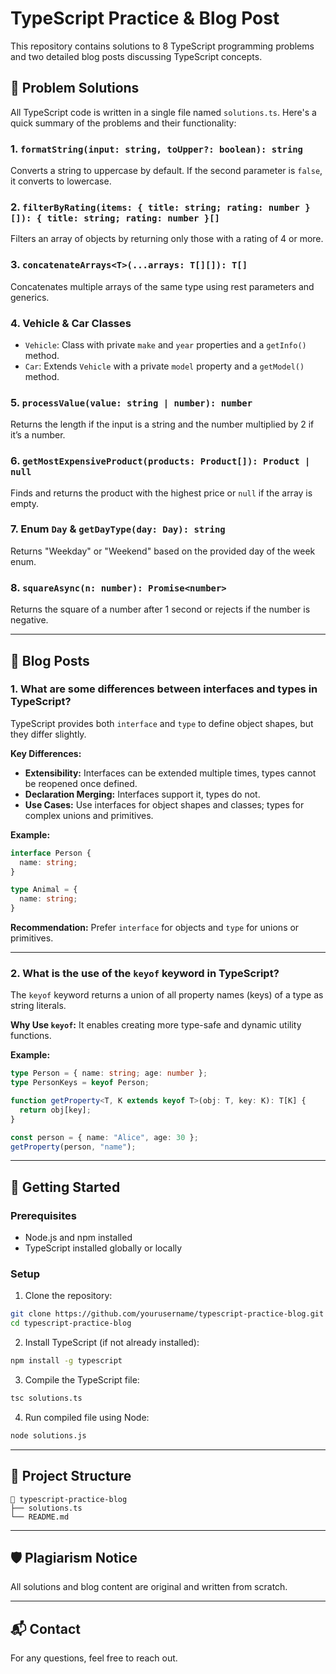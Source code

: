 
# TypeScript Practice & Blog Post

This repository contains solutions to 8 TypeScript programming problems and two detailed blog posts discussing TypeScript concepts.

## 🧠 Problem Solutions

All TypeScript code is written in a single file named `solutions.ts`. Here's a quick summary of the problems and their functionality:

### 1. `formatString(input: string, toUpper?: boolean): string`
Converts a string to uppercase by default. If the second parameter is `false`, it converts to lowercase.

### 2. `filterByRating(items: { title: string; rating: number }[]): { title: string; rating: number }[]`
Filters an array of objects by returning only those with a rating of 4 or more.

### 3. `concatenateArrays<T>(...arrays: T[][]): T[]`
Concatenates multiple arrays of the same type using rest parameters and generics.

### 4. Vehicle & Car Classes
- `Vehicle`: Class with private `make` and `year` properties and a `getInfo()` method.
- `Car`: Extends `Vehicle` with a private `model` property and a `getModel()` method.

### 5. `processValue(value: string | number): number`
Returns the length if the input is a string and the number multiplied by 2 if it’s a number.

### 6. `getMostExpensiveProduct(products: Product[]): Product | null`
Finds and returns the product with the highest price or `null` if the array is empty.

### 7. Enum `Day` & `getDayType(day: Day): string`
Returns "Weekday" or "Weekend" based on the provided day of the week enum.

### 8. `squareAsync(n: number): Promise<number>`
Returns the square of a number after 1 second or rejects if the number is negative.

---

## 📝 Blog Posts

### 1. What are some differences between interfaces and types in TypeScript?

TypeScript provides both `interface` and `type` to define object shapes, but they differ slightly.

**Key Differences:**
- **Extensibility:** Interfaces can be extended multiple times, types cannot be reopened once defined.
- **Declaration Merging:** Interfaces support it, types do not.
- **Use Cases:** Use interfaces for object shapes and classes; types for complex unions and primitives.

**Example:**
```ts
interface Person {
  name: string;
}

type Animal = {
  name: string;
}
```

**Recommendation:** Prefer `interface` for objects and `type` for unions or primitives.

---

### 2. What is the use of the `keyof` keyword in TypeScript?

The `keyof` keyword returns a union of all property names (keys) of a type as string literals.

**Why Use `keyof`:**
It enables creating more type-safe and dynamic utility functions.

**Example:**
```ts
type Person = { name: string; age: number };
type PersonKeys = keyof Person; 

function getProperty<T, K extends keyof T>(obj: T, key: K): T[K] {
  return obj[key];
}

const person = { name: "Alice", age: 30 };
getProperty(person, "name"); 
```

---

## 🚀 Getting Started

### Prerequisites

- Node.js and npm installed
- TypeScript installed globally or locally

### Setup

1. Clone the repository:

```bash
git clone https://github.com/yourusername/typescript-practice-blog.git
cd typescript-practice-blog
```

2. Install TypeScript (if not already installed):

```bash
npm install -g typescript
```

3. Compile the TypeScript file:

```bash
tsc solutions.ts
```

4. Run compiled file using Node:

```bash
node solutions.js
```

---

## 📂 Project Structure

```
📁 typescript-practice-blog
├── solutions.ts
└── README.md
```

---

## 🛡️ Plagiarism Notice

All solutions and blog content are original and written from scratch.

---

## 📬 Contact

For any questions, feel free to reach out.
